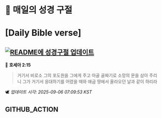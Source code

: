# 🙏 매일의 성경 구절
# [Daily Bible verse]
## [![README에 성경구절 업데이트](https://github.com/DONGSUKA/first_test/actions/workflows/update-readme-bible.yml/badge.svg)](https://github.com/DONGSUKA/first_test/actions/workflows/update-readme-bible.yml)
<!-- START_BIBLE_VERSE -->
📖 **호세아 2:15**
> 거기서 비로소 그의 포도원을 그에게 주고 아골 골짜기로 소망의 문을 삼아 주리니 그가 거기서 응대하기를 어렸을 때와 애굽 땅에서 올라오던 날과 같이 하리라

🕊️ _업데이트 시각: 2025-09-06 07:09:53 KST_
  <!-- END_BIBLE_VERSE -->
## GITHUB_ACTION
